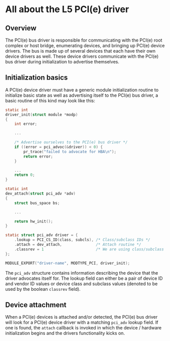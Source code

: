 # All about the L5 PCI(e) driver

## Overview

The PCI(e) bus driver is responsible for communicating with the PCI(e) root complex or host bridge,
enumerating devices, and bringing up PCI(e) device drivers. The bus is made up of several devices that
each have their own device drivers as well. These device drivers communicate with the PCI(e) bus driver
during initialization to advertise themselves.

## Initialization basics

A PCI(e) device driver must have a generic module initialization routine to initialize basic state
as well as advertising itself to the PCI(e) bus driver, a basic routine of this kind may look like this:


```c
static int
driver_init(struct module *modp)
{
    int error;

    ...

    /* Advertise ourselves to the PCI(e) bus driver */
    if ((error = pci_advoc(&driver)) < 0) {
        pr_trace("failed to advocate for HBA\n");
        return error;
    }

    ...
    return 0;
}

static int
dev_attach(struct pci_adv *adv)
{
    struct bus_space bs;

    ...

    return hw_init();
}

static struct pci_adv driver = {
    .lookup = PCI_CS_ID(class, subcls), /* Class/subclass IDs */
    .attach = dev_attach,               /* Attach routine */
    .classrev = 1                       /* We are using class/subclass */
};

MODULE_EXPORT("driver-name", MODTYPE_PCI, driver_init);
```

The ``pci_adv`` structure contains information describing the device that the driver advocates itself
for. The lookup field can either be a pair of device ID and vendor ID values or device class and
subclass values (denoted to be used by the boolean ``classrev`` field).

## Device attachment

When a PCI(e) devices is attached and/or detected, the PCI(e) bus driver will look for a PCI(e) device
driver with a matching ``pci_adv`` lookup field. If one is found, the ``attach`` callback is invoked in
which the device / hardware initialization begins and the drivers functionality kicks on.
